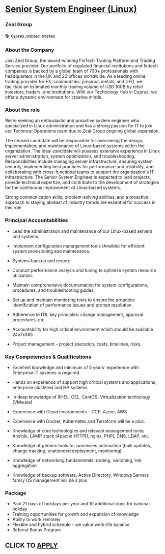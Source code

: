 # [Senior System Engineer (Linux)](https://www.remotewlb.com/apply/senior-system-engineer-linux-58701)  
### Zeal Group  
#### `🌎 Cyprus,United States`  

### About the Company

Join Zeal Group, the award-winning FinTech Trading Platform and Trading Service provider. Our portfolio of regulated financial institutions and fintech companies is backed by a global team of 700+ professionals with headquarters in the UK and 22 offices worldwide. As a leading online trading provider for FX, commodities, precious metals, and CFD, we facilitate an estimated monthly trading volume of USD 100B by retail investors, traders, and institutions. With our Technology Hub in Cyprus, we offer a dynamic environment for creative minds.

### About the role

We’re seeking an enthusiastic and proactive system engineer who specialized in Linux administration and has a strong passion for IT to join our Technical Operations team due to Zeal Group ongoing global expansion.

The chosen candidate will be responsible for overseeing the design, implementation, and maintenance of Linux-based systems within the organization. The ideal candidate will possess extensive experience in Linux server administration, system optimization, and troubleshooting. Responsibilities include managing server infrastructure, ensuring system security, implementing best practices for performance and reliability, and collaborating with cross-functional teams to support the organization's IT infrastructure. The Senior System Engineer is expected to lead projects, provide technical expertise, and contribute to the development of strategies for the continuous improvement of Linux-based systems.

Strong communication skills, problem-solving abilities, and a proactive approach to staying abreast of industry trends are essential for success in this role

### Principal Accountabilities

  * Lead the administration and maintenance of our Linux-based servers and systems.

  * Implement configuration management tools (Ansible) for efficient system provisioning and maintenance.
  * Systems backup and restore
  * Conduct performance analysis and tuning to optimize system resource utilization.
  * Maintain comprehensive documentation for system configurations, procedures, and troubleshooting guides.
  * Set up and maintain monitoring tools to ensure the proactive identification of performance issues and prompt resolution.
  * Adherence to ITIL key principles: change management, approval procedures, etc.
  * Accountability for high critical environment which should be available 24x7x365
  * Project management – project execution, costs, timelines, risks.

###  Key Competencies & Qualifications

  * Excellent knowledge and minimum of 5 years’ experience with Enterprise IT systems is required

  * Hands on experience of support high critical systems and applications, enterprise clustered and HA systems
  * In deep knowledge of RHEL, OEL, CentOS, Virtualization technology (VMware)
  * Experience with Cloud environments – GCP, Azure, AWS
  * Experience with Docker, Kubernetes and Terraform will be a plus.
  * Knowledge of core technologies and relevant management tools: Ansible, LAMP stack (Apache HTTPD, nginx, PHP), DNS, LDAP, etc.
  * Knowledge of generic tools for processes automation (bulk updates, change tracking, unattended deployment, monitoring)
  * Knowledge of networking fundamentals: routing, switching, link aggregation
  * Knowledge of backup software, Active Directory, Windows Servers family OS management will be a plus

### Package

  * Paid 21 days of holidays per year and 10 additional days for national holiday
  * Training opportunities for growth and expansion of knowledge
  * Ability to work remotely
  * Flexible and hybrid schedule – we value work-life balance
  * Referral Bonus Program

  
## CLICK TO [APPLY](https://www.remotewlb.com/apply/senior-system-engineer-linux-58701)

